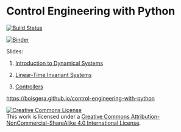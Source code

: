 Control Engineering with Python
================================================================================

[![Build Status](https://travis-ci.org/boisgera/control-engineering-with-python.svg?branch=master)](https://travis-ci.org/boisgera/control-engineering-with-python)

[![Binder](https://mybinder.org/badge.svg)](https://mybinder.org/v2/gh/boisgera/control-engineering-with-python/gh-pages)


Slides:

 1. [Introduction to Dynamical Systems](https://boisgera.github.io/control-engineering-with-python/odes.html)

 2. [Linear-Time Invariant Systems](https://boisgera.github.io/control-engineering-with-python/linear-systems.html)

 3. [Controllers](https://boisgera.github.io/control-engineering-with-python/controllers.html)



<https://boisgera.github.io/control-engineering-with-python>

<a rel="license" href="http://creativecommons.org/licenses/by-nc-sa/4.0/"><img alt="Creative Commons License" style="border-width:0" src="https://i.creativecommons.org/l/by-nc-sa/4.0/88x31.png" /></a><br />This work is licensed under a <a rel="license" href="http://creativecommons.org/licenses/by-nc-sa/4.0/">Creative Commons Attribution-NonCommercial-ShareAlike 4.0 International License</a>.
